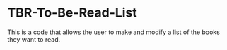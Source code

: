# TBR-To-Be-Read-List
This is a code that allows the user to make and modify a list of the books they want to read.
